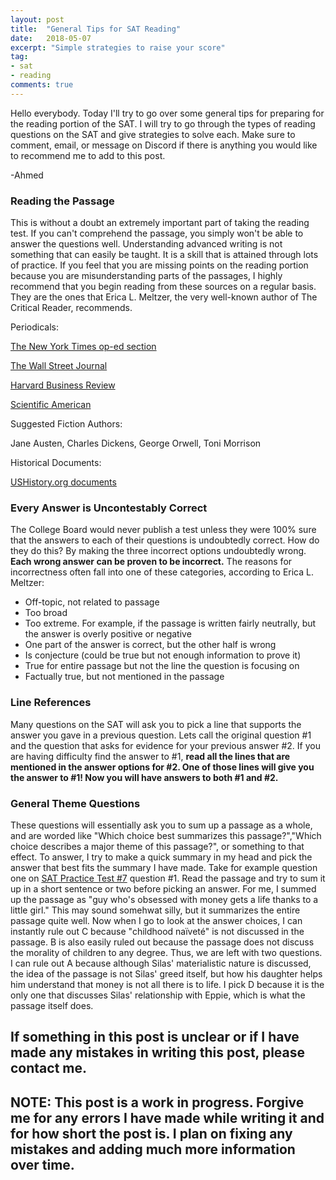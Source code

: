 ```yaml
---
layout: post
title:  "General Tips for SAT Reading"
date:   2018-05-07
excerpt: "Simple strategies to raise your score"
tag:
- sat
- reading
comments: true
---
```


Hello everybody. Today I'll try to go over some general tips for preparing for the reading portion of the SAT. I will try to go through the types of reading questions on the SAT and give strategies to solve each. Make sure to comment, email, or message on Discord if there is anything you would like to recommend me to add to this post.

-Ahmed

### Reading the Passage
This is without a doubt an extremely important part of taking the reading test. If you can't comprehend the passage, you simply won't be able to answer the questions well.
Understanding advanced writing is not something that can easily be taught. It is a skill that is attained through lots of practice. If you feel that you are missing points on the reading portion because you are misunderstanding parts of the passages, I highly recommend that you begin reading from these sources on a regular basis. They are the ones that Erica L. Meltzer, the very well-known author of The Critical Reader, recommends.

Periodicals:

<a href="https://www.nytimes.com/section/opinion">The New York Times op-ed section</a>

<a href="https://www.wsj.com/">The Wall Street Journal</a>

<a href="https://hbr.org/">Harvard Business Review</a>

<a href="https://www.scientificamerican.com/">Scientific American</a>

Suggested Fiction Authors:

Jane Austen, Charles Dickens, George Orwell, Toni Morrison

Historical Documents:

<a href="http://www.ushistory.org/documents">USHistory.org documents</a>

### Every Answer is Uncontestably Correct
The College Board would never publish a test unless they were 100% sure that the answers to each of their questions is undoubtedly correct. How do they do this? By making the three incorrect options undoubtedly wrong. **Each wrong answer can be proven to be incorrect.** The reasons for incorrectness often fall into one of these categories, according to Erica L. Meltzer:

* Off-topic, not related to passage
* Too broad
* Too extreme. For example, if the passage is written fairly neutrally, but the answer is overly positive or negative
* One part of the answer is correct, but the other half is wrong
* Is conjecture (could be true but not enough information to prove it)
* True for entire passage but not the line the question is focusing on
* Factually true, but not mentioned in the passage

### Line References
Many questions on the SAT will ask you to pick a line that supports the answer you gave in a previous question. Lets call the original question #1 and the question that asks for evidence for your previous answer #2. If you are having difficulty find the answer to #1, **read all the lines that are mentioned in the answer options for #2. One of those lines will give you the answer to #1! Now you will have answers to both #1 and #2.** 


### General Theme Questions
These questions will essentially ask you to sum up a passage as a whole, and are worded like "Which choice best summarizes this passage?","Which choice describes a major theme of this passage?", or something to that effect. 
To answer, I try to make a quick summary in my head and pick the answer that best fits the summary I have made. Take for example question one on <a href="https://collegereadiness.collegeboard.org/pdf/sat-practice-test-7.pdf">SAT Practice Test #7</a> question #1. Read the passage and try to sum it up in a short sentence or two before picking an answer. For me, I summed up the passage as "guy who's obsessed with money gets a life thanks to a little girl." 
This may sound somehwat silly, but it summarizes the entire passage quite well. Now when I go to look at the answer choices, I can instantly rule out C because "childhood naïveté" is not discussed in the passage. B is also easily ruled out because the passage does not discuss the morality of children to any degree. Thus, we are left with two questions. I can rule out A because although Silas' materialistic nature is discussed, the idea of the passage is not Silas' greed itself, but how his daughter helps him understand that money is not all there is to life. I pick D because it is the only one that discusses Silas' relationship with Eppie, which is what the passage itself does.

## If something in this post is unclear or if I have made any mistakes in writing this post, please contact me.
## NOTE: This post is a work in progress. Forgive me for any errors I have made while writing it and for how short the post is. I plan on fixing any mistakes and adding much more information over time.

